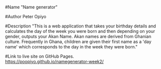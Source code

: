 #Name 
"Name generator" 

#Author
Peter Opiyo

#Description
"This is a web application that takes your birthday details and calculates the day of the week you were born and then depending on your gender, outputs your Akan Name. Akan names are derived from Ghanian culture. Frequently in Ghana, children are given their first name as a 'day name' which corresponds to the day in the week they were born."

#Link to live site on GitHub Pages.
https://poopiyo.github.io/namegenerator-week2/

